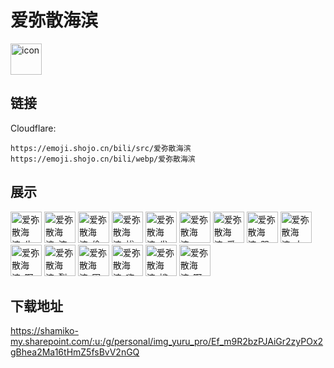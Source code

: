 # 爱弥散海滨
<img src="https://emoji.shojo.cn/bili/src/爱弥散海滨/icon.png" width="50" height="50" alt="icon">

## 链接
Cloudflare:
```
https://emoji.shojo.cn/bili/src/爱弥散海滨
https://emoji.shojo.cn/bili/webp/爱弥散海滨
```
## 展示
<img src="https://emoji.shojo.cn/bili/src/爱弥散海滨/爱弥散海滨-牛.png" width="50" height="50" alt="爱弥散海滨-牛">
<img src="https://emoji.shojo.cn/bili/src/爱弥散海滨/爱弥散海滨-流汗.png" width="50" height="50" alt="爱弥散海滨-流汗">
<img src="https://emoji.shojo.cn/bili/src/爱弥散海滨/爱弥散海滨-偷笑.png" width="50" height="50" alt="爱弥散海滨-偷笑">
<img src="https://emoji.shojo.cn/bili/src/爱弥散海滨/爱弥散海滨-拔草.png" width="50" height="50" alt="爱弥散海滨-拔草">
<img src="https://emoji.shojo.cn/bili/src/爱弥散海滨/爱弥散海滨-发疯.png" width="50" height="50" alt="爱弥散海滨-发疯">
<img src="https://emoji.shojo.cn/bili/src/爱弥散海滨/爱弥散海滨-RUA.png" width="50" height="50" alt="爱弥散海滨-RUA">
<img src="https://emoji.shojo.cn/bili/src/爱弥散海滨/爱弥散海滨-爱哟.png" width="50" height="50" alt="爱弥散海滨-爱哟">
<img src="https://emoji.shojo.cn/bili/src/爱弥散海滨/爱弥散海滨-哭哭.png" width="50" height="50" alt="爱弥散海滨-哭哭">
<img src="https://emoji.shojo.cn/bili/src/爱弥散海滨/爱弥散海滨-大头.png" width="50" height="50" alt="爱弥散海滨-大头">
<img src="https://emoji.shojo.cn/bili/src/爱弥散海滨/爱弥散海滨-啊.png" width="50" height="50" alt="爱弥散海滨-啊">
<img src="https://emoji.shojo.cn/bili/src/爱弥散海滨/爱弥散海滨-裂开.png" width="50" height="50" alt="爱弥散海滨-裂开">
<img src="https://emoji.shojo.cn/bili/src/爱弥散海滨/爱弥散海滨-困.png" width="50" height="50" alt="爱弥散海滨-困">
<img src="https://emoji.shojo.cn/bili/src/爱弥散海滨/爱弥散海滨-嗨嗨.png" width="50" height="50" alt="爱弥散海滨-嗨嗨">
<img src="https://emoji.shojo.cn/bili/src/爱弥散海滨/爱弥散海滨-尴尬.png" width="50" height="50" alt="爱弥散海滨-尴尬">
<img src="https://emoji.shojo.cn/bili/src/爱弥散海滨/爱弥散海滨-啊这.png" width="50" height="50" alt="爱弥散海滨-啊这">

## 下载地址

https://shamiko-my.sharepoint.com/:u:/g/personal/img_yuru_pro/Ef_m9R2bzPJAiGr2zyPOx2gBhea2Ma16tHmZ5fsBvV2nGQ